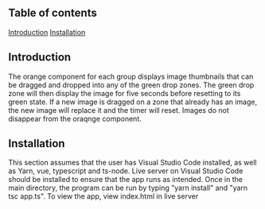 ## Table of contents
[Introduction](#introduction)
[Installation](#installation)

## Introduction
The orange component for each group displays image thumbnails that can be dragged and dropped into any of the green drop zones. The green drop zone will then display the image for five seconds before resetting to its green state. If a new image is dragged on a zone that already has an image, the new image will replace it and the timer will reset. Images do not disappear from the oraqnge component.

## Installation
This section assumes that the user has Visual Studio Code installed, as well as Yarn, vue, typescript and ts-node. Live server on Visual Studio Code should be installed to ensure that the app runs as intended. Once in the main directory, the program can be run by typing "yarn install" and "yarn tsc app.ts". To view the app, view index.html in live server